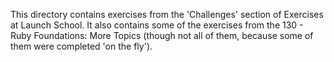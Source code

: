 This directory contains exercises from the 'Challenges' section of Exercises at Launch School.
It also contains some of the exercises from the 130 - Ruby Foundations: More Topics (though not 
all of them, because some of them were completed 'on the fly').